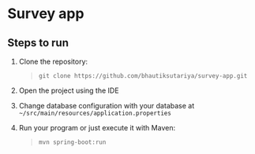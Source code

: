 # Survey app

Steps to run
--

1. Clone the repository: 
    > `git clone https://github.com/bhautiksutariya/survey-app.git`

2. Open the project using the IDE

3. Change database configuration with your database at `~/src/main/resources/application.properties`

4. Run your program or just execute it with Maven: 
    > `mvn spring-boot:run`

